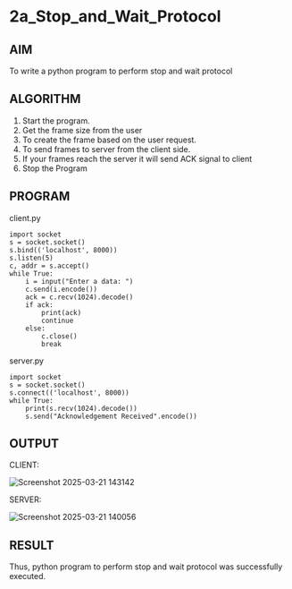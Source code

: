 # 2a_Stop_and_Wait_Protocol
## AIM 
To write a python program to perform stop and wait protocol
## ALGORITHM
1. Start the program.
2. Get the frame size from the user
3. To create the frame based on the user request.
4. To send frames to server from the client side.
5. If your frames reach the server it will send ACK signal to client
6. Stop the Program
## PROGRAM
client.py
```
import socket
s = socket.socket()
s.bind(('localhost', 8000))
s.listen(5)
c, addr = s.accept()
while True:
    i = input("Enter a data: ")
    c.send(i.encode())
    ack = c.recv(1024).decode()
    if ack:
        print(ack)
        continue
    else:
        c.close()
        break
```

server.py
```
import socket
s = socket.socket()
s.connect(('localhost', 8000))
while True:
    print(s.recv(1024).decode())
    s.send("Acknowledgement Received".encode())
```

## OUTPUT
CLIENT:

![Screenshot 2025-03-21 143142](https://github.com/user-attachments/assets/ccf47455-d8d7-42f4-b04a-e93137c10f6b)

SERVER:

![Screenshot 2025-03-21 140056](https://github.com/user-attachments/assets/b42865ac-cdb6-4e94-9ebe-3fc33336c34c)

## RESULT
Thus, python program to perform stop and wait protocol was successfully executed.
